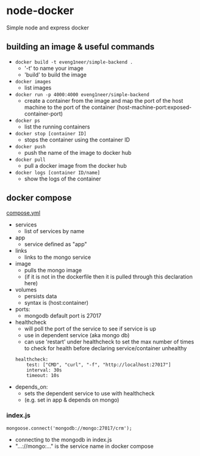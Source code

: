 # node-docker
Simple node and express docker 

## building an image & useful commands
- `docker build -t eveng1neer/simple-backend .`
  - '-t' to name your image
  - 'build' to build the image
- `docker images`
  - list images
- `docker run -p 4000:4000 eveng1neer/simple-backend`
  - create a container from the image and map the port of the host machine to the port of the container (host-machine-port:exposed-container-port)
- `docker ps`
  - list the running containers
- `docker stop [container ID]`
  - stops the container using the container ID
- `docker push`
  - push the name of the image to docker hub
- `docker pull`
  - pull a docker image from the docker hub
- `docker logs [container ID/name]`
  - show the logs of the container

## docker compose
[compose.yml](compose.yml)
- services
  - list of services by name
- app
  - service defined as "app"
- links
  - links to the mongo service
- image
  - pulls the mongo image 
  - (if it is not in the dockerfile then it is pulled through this declaration here)
- volumes
  - persists data
  - syntax is (host:container)
- ports:
  - mongodb default port is 27017
- healthcheck
  - will poll the port of the service to see if service is up 
  - use in dependent service (aka mongo db)
  - can use 'restart' under healthcheck to set the max number of times to check for health before declaring service/container unhealthy
  ```
  healthcheck:
      test: ["CMD", "curl", "-f", "http://localhost:27017"]
      interval: 30s
      timeout: 10s
    ```
- depends_on:
  - sets the dependent service to use with healthcheck
  - (e.g. set in app & depends on mongo)

### index.js
```
mongoose.connect('mongodb://mongo:27017/crm');
```
  - connecting to the mongodb in index.js
  - "...://mongo:..." is the service name in docker compose
  
